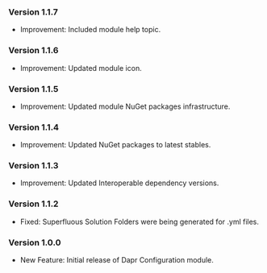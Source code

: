 ### Version 1.1.7

- Improvement: Included module help topic.

### Version 1.1.6

- Improvement: Updated module icon.

### Version 1.1.5

- Improvement: Updated module NuGet packages infrastructure.

### Version 1.1.4

- Improvement: Updated NuGet packages to latest stables.

### Version 1.1.3

- Improvement: Updated Interoperable dependency versions.

### Version 1.1.2

- Fixed: Superfluous Solution Folders were being generated for .yml files.

### Version 1.0.0

- New Feature: Initial release of Dapr Configuration module.
